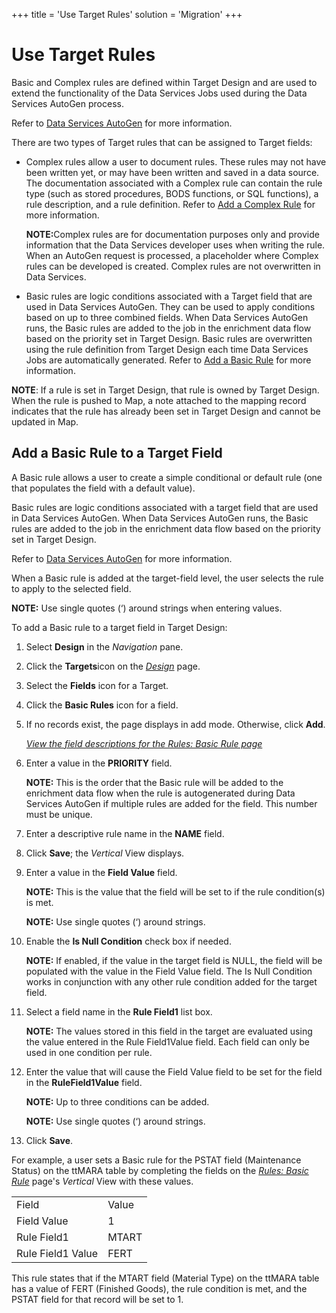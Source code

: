 +++
title = 'Use Target Rules'
solution = 'Migration'
+++

# Use Target Rules

Basic and Complex rules are defined within Target Design and are used to
extend the functionality of the Data Services Jobs used during the Data
Services AutoGen process.  

Refer to [Data Services
AutoGen](../../Data_Services_AutoGen/Data_Services_Automation.htm) for
more information.

There are two types of Target rules that can be assigned to Target
fields:

  - Complex rules allow a user to document rules. These rules may not
    have been written yet, or may have been written and saved in a data
    source. The documentation associated with a Complex rule can contain
    the rule type (such as stored procedures, BODS functions, or SQL
    functions), a rule description, and a rule definition. Refer to [Add
    a Complex Rule](Complex_Rules.htm) for more information.
    
    <span style="font-weight: bold;">NOTE:</span>Complex rules are for
    documentation purposes only and provide information that the Data
    Services developer uses when writing the rule. When an AutoGen
    request is processed, a placeholder where Complex rules can be
    developed is created. Complex rules are not overwritten in Data
    Services.

<!-- end list -->

  - Basic rules are logic conditions associated with a Target field that
    are used in Data Services AutoGen. They can be used to apply
    conditions based on up to three combined fields. When Data Services
    AutoGen runs, the Basic rules are added to the job in the enrichment
    data flow based on the priority set in Target Design. Basic rules
    are overwritten using the rule definition from Target Design each
    time Data Services Jobs are automatically generated. Refer to [Add a
    Basic Rule](Basic_Rules.htm) for more information.

**NOTE**: If a rule is set in Target Design, that rule is owned by
Target Design. When the rule is pushed to Map, a note attached to the
mapping record indicates that the rule has already been set in Target
Design and cannot be updated in Map.

## Add a Basic Rule to a Target Field

A Basic rule allows a user to create a simple conditional or default
rule (one that populates the field with a default value).

Basic rules are logic conditions associated with a target field that are
used in Data Services AutoGen. When Data Services AutoGen runs, the
Basic rules are added to the job in the enrichment data flow based on
the priority set in Target Design.

Refer to [Data Services
AutoGen](../../Data_Services_AutoGen/Data_Services_Automation.htm) for
more information.

When a Basic rule is added at the target-field level, the user selects
the rule to apply to the selected field.

<span style="font-weight: bold;">NOTE:</span> Use single quotes (‘)
around strings when entering values.

To add a Basic rule to a target field in Target Design:

1.  Select **Design** in the
    <span style="font-style: italic;">Navigation</span> pane.

2.  Click the **Targets**icon on the *[Design](../Page_Desc/Design.htm)*
    page.

3.  Select the **Fields** icon for a Target.

4.  Click the **Basic Rules** icon for a field.

5.  If no records exist, the page displays in add mode. Otherwise, click
    **Add**.
    
    *[View the field descriptions for the Rules: Basic
    Rule page](../Page_Desc/Rules_Basic_Rule_H.htm)*

6.  Enter a value in the **PRIORITY** field.
    
    **NOTE:** This is the order that the Basic rule will be added to the
    enrichment data flow when the rule is autogenerated during Data
    Services AutoGen if multiple rules are added for the field. This
    number must be unique.

7.  Enter a descriptive rule name in the
    <span style="font-weight: bold;">NAME</span> field.

8.  Click **Save**; the *Vertical* View displays.

9.  Enter a value in the **Field Value** field.
    
    **NOTE:** This is the value that the field will be set to if the
    rule condition(s) is met.
    
    **NOTE:** Use single quotes (‘) around strings.

10. <span>Enable the </span><span style="font-weight: bold;">Is Null
    Condition</span><span> check box if needed</span>.
    
    **NOTE:** If enabled, if the value in the target field is NULL, the
    field will be populated with the value in the Field Value field. The
    Is Null Condition works in conjunction with any other rule condition
    added for the target field.

11. Select a field name in the <span style="font-weight: bold;">Rule
    Field1</span> list box.
    
    **NOTE:** The values stored in this field in the target are
    evaluated using the value entered in the Rule Field1Value field.
    Each field can only be used in one condition per rule.

12. Enter the value that will cause the Field Value field to be set for
    the field in the
    <span style="font-weight: bold;">RuleField1Value</span> field.
    
    **NOTE:** Up to three conditions can be added.
    
    **NOTE:** Use single quotes (‘) around strings.

13. Click <span style="font-weight: bold;">Save</span>.

For example, a user sets a Basic rule for the PSTAT field (Maintenance
Status) on the ttMARA table by completing the fields on the
<span style="font-style: italic;">[Rules: Basic
Rule](../Page_Desc/Rules_Basic_Rule_H.htm)</span> page's
<span style="font-style: italic;">Vertical</span> View with these
values.

|                   |       |
| ----------------- | ----- |
| Field             | Value |
| Field Value       | 1     |
| Rule Field1       | MTART |
| Rule Field1 Value | FERT  |

This rule states that if the MTART field (Material Type) on the ttMARA
table has a value of FERT (Finished Goods), the rule condition is met,
and the PSTAT field for that record will be set to 1.
